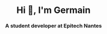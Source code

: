 <h1 align="center">Hi 👋, I'm Germain</h1>
<h3 align="center">A student developer at Epitech Nantes</h3>
